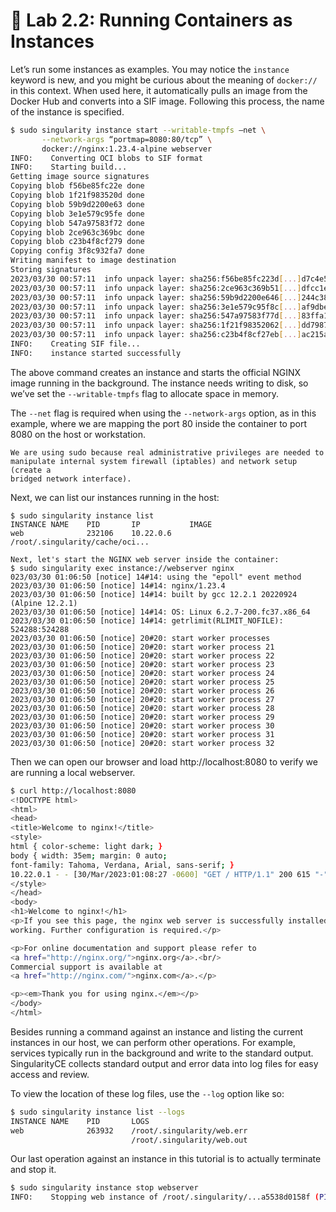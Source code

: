 # 📓 Lab 2.2: Running Containers as Instances

Let’s run some instances as examples. You may notice the `instance` keyword is
new, and you might be curious about the meaning of `docker://` in this context.
When used here, it automatically pulls an image from the Docker Hub and converts
into a SIF image. Following this process, the name of the instance is specified.


```bash
$ sudo singularity instance start --writable-tmpfs –net \
       --network-args “portmap=8080:80/tcp” \
       docker://nginx:1.23.4-alpine webserver
INFO:    Converting OCI blobs to SIF format
INFO:    Starting build...
Getting image source signatures
Copying blob f56be85fc22e done  
Copying blob 1f21f983520d done  
Copying blob 59b9d2200e63 done  
Copying blob 3e1e579c95fe done  
Copying blob 547a97583f72 done  
Copying blob 2ce963c369bc done  
Copying blob c23b4f8cf279 done  
Copying config 3f8c932fa7 done  
Writing manifest to image destination
Storing signatures
2023/03/30 00:57:11  info unpack layer: sha256:f56be85fc223d[...]d7c4e5add29d7f6
2023/03/30 00:57:11  info unpack layer: sha256:2ce963c369b51[...]dfcc1e286051b5a
2023/03/30 00:57:11  info unpack layer: sha256:59b9d2200e646[...]244c38ebe8d3bee
2023/03/30 00:57:11  info unpack layer: sha256:3e1e579c95f8c[...]af9dbe6219dc649
2023/03/30 00:57:11  info unpack layer: sha256:547a97583f77d[...]83ffa18e0c40fd8
2023/03/30 00:57:11  info unpack layer: sha256:1f21f98352062[...]dd79878071181b5
2023/03/30 00:57:11  info unpack layer: sha256:c23b4f8cf27eb[...]ac215ab5b529aa8
INFO:    Creating SIF file...
INFO:    instance started successfully
```

The above command creates an instance and starts the official NGINX image
running in the background. The instance needs writing to disk, so we’ve set the
`--writable-tmpfs` flag to allocate space in memory.

The `--net` flag is required when using the `--network-args` option, as in this
example, where we are mapping the port 80 inside the container to port 8080 on
the host or workstation.

````{note}
We are using sudo because real administrative privileges are needed to
manipulate internal system firewall (iptables) and network setup (create a
bridged network interface).
````

Next, we can list our instances running in the host:

```
$ sudo singularity instance list
INSTANCE NAME    PID       IP           IMAGE
web              232106    10.22.0.6    /root/.singularity/cache/oci...

Next, let's start the NGINX web server inside the container:
$ sudo singularity exec instance://webserver nginx
023/03/30 01:06:50 [notice] 14#14: using the "epoll" event method
2023/03/30 01:06:50 [notice] 14#14: nginx/1.23.4
2023/03/30 01:06:50 [notice] 14#14: built by gcc 12.2.1 20220924 (Alpine 12.2.1) 
2023/03/30 01:06:50 [notice] 14#14: OS: Linux 6.2.7-200.fc37.x86_64
2023/03/30 01:06:50 [notice] 14#14: getrlimit(RLIMIT_NOFILE): 524288:524288
2023/03/30 01:06:50 [notice] 20#20: start worker processes
2023/03/30 01:06:50 [notice] 20#20: start worker process 21
2023/03/30 01:06:50 [notice] 20#20: start worker process 22
2023/03/30 01:06:50 [notice] 20#20: start worker process 23
2023/03/30 01:06:50 [notice] 20#20: start worker process 24
2023/03/30 01:06:50 [notice] 20#20: start worker process 25
2023/03/30 01:06:50 [notice] 20#20: start worker process 26
2023/03/30 01:06:50 [notice] 20#20: start worker process 27
2023/03/30 01:06:50 [notice] 20#20: start worker process 28
2023/03/30 01:06:50 [notice] 20#20: start worker process 29
2023/03/30 01:06:50 [notice] 20#20: start worker process 30
2023/03/30 01:06:50 [notice] 20#20: start worker process 31
2023/03/30 01:06:50 [notice] 20#20: start worker process 32
```

Then we can open our browser and load http://localhost:8080 to verify we are
running a local webserver.

```bash
$ curl http://localhost:8080
<!DOCTYPE html>
<html>
<head>
<title>Welcome to nginx!</title>
<style>
html { color-scheme: light dark; }
body { width: 35em; margin: 0 auto;
font-family: Tahoma, Verdana, Arial, sans-serif; }
10.22.0.1 - - [30/Mar/2023:01:08:27 -0600] "GET / HTTP/1.1" 200 615 "-" "curl/7.85.0" "-"
</style>
</head>
<body>
<h1>Welcome to nginx!</h1>
<p>If you see this page, the nginx web server is successfully installed and
working. Further configuration is required.</p>

<p>For online documentation and support please refer to
<a href="http://nginx.org/">nginx.org</a>.<br/>
Commercial support is available at
<a href="http://nginx.com/">nginx.com</a>.</p>

<p><em>Thank you for using nginx.</em></p>
</body>
</html>
```

Besides running a command against an instance and listing the current instances
in our host, we can  perform other operations. For example, services typically
run in the background and write to the standard output. SingularityCE collects
standard output and error data into log files for easy access and review.

To view the location of these log files, use the `--log` option like so:

```bash
$ sudo singularity instance list --logs
INSTANCE NAME    PID       LOGS
web              263932    /root/.singularity/web.err
                           /root/.singularity/web.out
```

Our last operation against an instance in this tutorial is to actually terminate
and stop it.

```bash
$ sudo singularity instance stop webserver
INFO:    Stopping web instance of /root/.singularity/...a5538d0158f (PID=232106)
```
